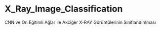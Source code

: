 # X_Ray_Image_Classification
CNN ve Ön Eğitimli Ağlar ile Akciğer X-RAY Görüntülerinin Sınıflandırılması
